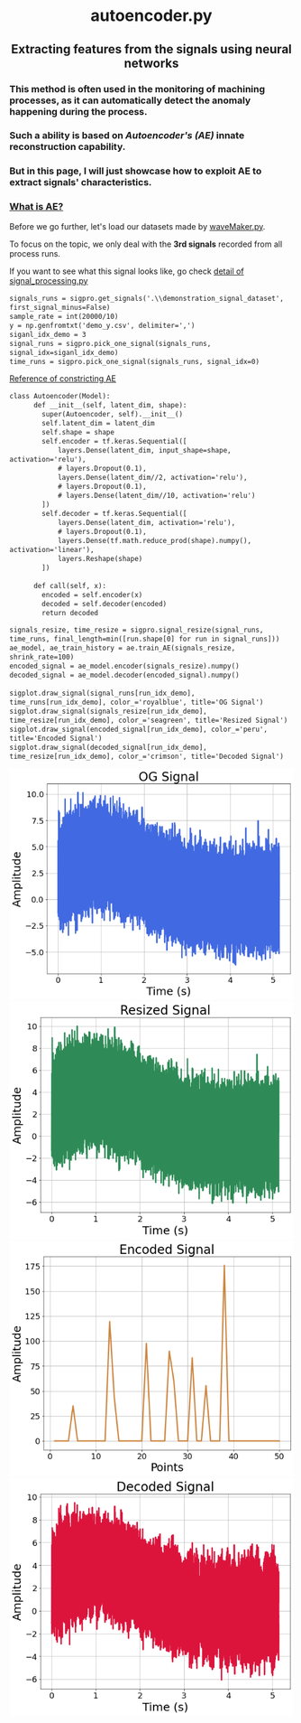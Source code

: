 <h1 align="center">
autoencoder.py
</h1>
<h2 align="center">
Extracting features from the signals using neural networks
</h2>

### This method is often used in the monitoring of machining processes, as it can automatically detect the anomaly happening during the process.

### Such a ability is based on ***Autoencoder's*** *(AE)* innate **reconstruction capability**.

### But in this page, I will just showcase how to exploit AE to extract signals' characteristics.

### [What is AE?](https://www.jeremyjordan.me/autoencoders/ "link" )

Before we go further, let's load our datasets made by [waveMaker.py](waveMaker.md "link" ).

To focus on the topic, we only deal with the **3rd signals** recorded from all process runs.

If you want to see what this signal looks like, go check [detail of signal_processing.py](signal_processing.md "link" )

```
signals_runs = sigpro.get_signals('.\\demonstration_signal_dataset', first_signal_minus=False)
sample_rate = int(20000/10)
y = np.genfromtxt('demo_y.csv', delimiter=',')
siganl_idx_demo = 3
signal_runs = sigpro.pick_one_signal(signals_runs, signal_idx=siganl_idx_demo)
time_runs = sigpro.pick_one_signal(signals_runs, signal_idx=0)
```

[Reference of constricting AE](https://www.tensorflow.org/tutorials/generative/autoencoder "link" )

```
class Autoencoder(Model):
      def __init__(self, latent_dim, shape):
        super(Autoencoder, self).__init__()
        self.latent_dim = latent_dim
        self.shape = shape
        self.encoder = tf.keras.Sequential([
            layers.Dense(latent_dim, input_shape=shape, activation='relu'),
            # layers.Dropout(0.1),
            layers.Dense(latent_dim//2, activation='relu'),
            # layers.Dropout(0.1),
            # layers.Dense(latent_dim//10, activation='relu')
        ])
        self.decoder = tf.keras.Sequential([
            layers.Dense(latent_dim, activation='relu'),
            # layers.Dropout(0.1),
            layers.Dense(tf.math.reduce_prod(shape).numpy(), activation='linear'),
            layers.Reshape(shape)
        ])
    
      def call(self, x):
        encoded = self.encoder(x)
        decoded = self.decoder(encoded)
        return decoded
```

```
signals_resize, time_resize = sigpro.signal_resize(signal_runs, time_runs, final_length=min([run.shape[0] for run in signal_runs]))
ae_model, ae_train_history = ae.train_AE(signals_resize, shrink_rate=100)
encoded_signal = ae_model.encoder(signals_resize).numpy()
decoded_signal = ae_model.decoder(encoded_signal).numpy()

sigplot.draw_signal(signal_runs[run_idx_demo], time_runs[run_idx_demo], color_='royalblue', title='OG Signal')
sigplot.draw_signal(signals_resize[run_idx_demo], time_resize[run_idx_demo], color_='seagreen', title='Resized Signal')
sigplot.draw_signal(encoded_signal[run_idx_demo], color_='peru', title='Encoded Signal')
sigplot.draw_signal(decoded_signal[run_idx_demo], time_resize[run_idx_demo], color_='crimson', title='Decoded Signal')
```

![OG](image/AE_1.png)
![Resized](image/AE_2.png)
![Encoded](image/AE_3.png)
![Decoded](image/AE_4.png)